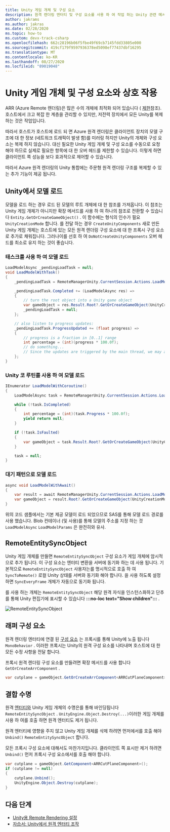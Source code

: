 ```yaml
---
title: Unity 게임 개체 및 구성 요소
description: 원격 렌더링 엔터티 및 구성 요소를 사용 하 여 작업 하는 Unity 관련 메서드를 설명 합니다.
author: jakrams
ms.author: jakras
ms.date: 02/28/2020
ms.topic: how-to
ms.custom: devx-track-csharp
ms.openlocfilehash: 662c28196b06f5fbe49f69cb7145fdd33805e000
ms.sourcegitcommit: 419cf179f9597936378ed5098ef77437dbf16295
ms.translationtype: MT
ms.contentlocale: ko-KR
ms.lasthandoff: 08/27/2020
ms.locfileid: "89019048"
---
```

# <a name="interact-with-unity-game-objects-and-components"></a>Unity 게임 개체 및 구성 요소와 상호 작용

ARR (Azure Remote 렌더링)은 많은 수의 개체에 최적화 되어 있습니다 ( [제한](../../reference/limits.md)참조). 호스트에서 크고 복잡 한 계층을 관리할 수 있지만, 저전력 장치에서 모든 Unity를 복제 하는 것은 작업입니다.

따라서 호스트가 호스트에 로드 되 면 Azure 원격 렌더링은 클라이언트 장치의 모델 구조에 대 한 정보 (네트워크 트래픽이 발생 함)를 미러링 하지만 Unity의 개체와 구성 요소는 복제 하지 않습니다. 대신 필요한 Unity 게임 개체 및 구성 요소를 수동으로 요청 해야 하므로 실제로 필요한 항목에 대 한 오버 헤드를 제한할 수 있습니다. 이렇게 하면 클라이언트 쪽 성능을 보다 효과적으로 제어할 수 있습니다.

따라서 Azure 원격 렌더링의 Unity 통합에는 주문형 원격 렌더링 구조를 복제할 수 있는 추가 기능이 제공 됩니다.

## <a name="load-a-model-in-unity"></a>Unity에서 모델 로드

모델을 로드 하는 경우 로드 된 모델의 루트 개체에 대 한 참조를 가져옵니다. 이 참조는 Unity 게임 개체가 아니지만 확장 메서드를 사용 하 여 하나의 참조로 전환할 수 있습니다 `Entity.GetOrCreateGameObject()` . 이 함수에는 형식의 인수가 필요 `UnityCreationMode` 합니다. 를 전달 하는 경우 `CreateUnityComponents` 새로 만든 Unity 게임 개체는 호스트에 있는 모든 원격 렌더링 구성 요소에 대 한 프록시 구성 요소로 추가로 채워집니다. 그러나이를 선호 하 여 `DoNotCreateUnityComponents` 오버 헤드를 최소로 유지 하는 것이 좋습니다.

### <a name="load-model-with-task"></a>태스크를 사용 하 여 모델 로드

```cs
LoadModelAsync _pendingLoadTask = null;
void LoadModelWithTask()
{
    _pendingLoadTask = RemoteManagerUnity.CurrentSession.Actions.LoadModelFromSASAsync(new LoadModelFromSASParams("builtin://Engine"));

    _pendingLoadTask.Completed += (LoadModelAsync res) =>
    {
        // turn the root object into a Unity game object
        var gameObject = res.Result.Root?.GetOrCreateGameObject(UnityCreationMode.DoNotCreateUnityComponents);
        _pendingLoadTask = null;
    };

    // also listen to progress updates:
    _pendingLoadTask.ProgressUpdated += (float progress) =>
    {
        // progress is a fraction in [0..1] range
        int percentage = (int)(progress * 100.0f);
        // do something...
        // Since the updates are triggered by the main thread, we may access unity objects here.
    };
}
```

### <a name="load-model-with-unity-coroutines"></a>Unity 코 루틴를 사용 하 여 모델 로드

```cs
IEnumerator LoadModelWithCoroutine()
{
    LoadModelAsync task = RemoteManagerUnity.CurrentSession.Actions.LoadModelFromSASAsync(new LoadModelFromSASParams("builtin://Engine"));

    while (!task.IsCompleted)
    {
        int percentage = (int)(task.Progress * 100.0f);
        yield return null;
    }

    if (!task.IsFaulted)
    {
        var gameObject = task.Result.Root?.GetOrCreateGameObject(UnityCreationMode.DoNotCreateUnityComponents);
    }

    task = null;
}
```

### <a name="load-model-with-await-pattern"></a>대기 패턴으로 모델 로드

```cs
async void LoadModelWithAwait()
{
    var result = await RemoteManagerUnity.CurrentSession.Actions.LoadModelFromSASAsync(new LoadModelFromSASParams("builtin://Engine")).AsTask();
    var gameObject = result.Root?.GetOrCreateGameObject(UnityCreationMode.DoNotCreateUnityComponents);
}
```

위의 코드 샘플에서는 기본 제공 모델이 로드 되었으므로 SAS를 통해 모델 로드 경로를 사용 했습니다. Blob 컨테이너 (및 사용)를 통해 모델의 주소를 지정 하는 것 `LoadModelAsync` `LoadModelParams` 은 완전히와 유사.

## <a name="remoteentitysyncobject"></a>RemoteEntitySyncObject

Unity 게임 개체를 만들면 `RemoteEntitySyncObject` 구성 요소가 게임 개체에 암시적으로 추가 됩니다. 이 구성 요소는 엔터티 변환을 서버에 동기화 하는 데 사용 됩니다. 기본적으로 `RemoteEntitySyncObject` 사용자는를 명시적으로 호출 하 여 `SyncToRemote()` 로컬 Unity 상태를 서버와 동기화 해야 합니다. 을 사용 하도록 설정 하면 `SyncEveryFrame` 개체가 자동으로 동기화 됩니다.

를 사용 하는 개체는 `RemoteEntitySyncObject` 해당 원격 자식을 인스턴스화하고 단추를 통해 Unity 편집기에 표시할 수 있습니다 **:::no-loc text="Show children":::** .

![RemoteEntitySyncObject](media/remote-entity-sync-object.png)

## <a name="wrapper-components"></a>래퍼 구성 요소

원격 렌더링 엔터티에 연결 된 [구성 요소](../../concepts/components.md) 는 프록시를 통해 Unity에 노출 됩니다 `MonoBehavior` . 이러한 프록시는 Unity의 원격 구성 요소를 나타내며 호스트에 대 한 모든 수정 사항을 전달 합니다.

프록시 원격 렌더링 구성 요소를 만들려면 확장 메서드를 사용 합니다 `GetOrCreateArrComponent` .

```cs
var cutplane = gameObject.GetOrCreateArrComponent<ARRCutPlaneComponent>(RemoteManagerUnity.CurrentSession);
```

## <a name="coupled-lifetimes"></a>결합 수명

원격 [엔터티와](../../concepts/entities.md) Unity 게임 개체의 수명은를 통해 바인딩됩니다 `RemoteEntitySyncObject` . `UnityEngine.Object.Destroy(...)`이러한 게임 개체를 사용 하 여를 호출 하면 원격 엔터티도 제거 됩니다.

원격 엔터티에 영향을 주지 않고 Unity 게임 개체를 삭제 하려면 먼저에서를 호출 해야 `Unbind()` `RemoteEntitySyncObject` 합니다.

모든 프록시 구성 요소에 대해서도 마찬가지입니다. 클라이언트 쪽 표시만 제거 하려면 `Unbind()` 먼저 프록시 구성 요소에서를 호출 해야 합니다.

```cs
var cutplane = gameObject.GetComponent<ARRCutPlaneComponent>();
if (cutplane != null)
{
    cutplane.Unbind();
    UnityEngine.Object.Destroy(cutplane);
}
```

## <a name="next-steps"></a>다음 단계

* [Unity용 Remote Rendering 설정](unity-setup.md)
* [자습서: Unity에서 원격 엔터티 조작](../../tutorials/unity/manipulate-models/manipulate-models.md)
